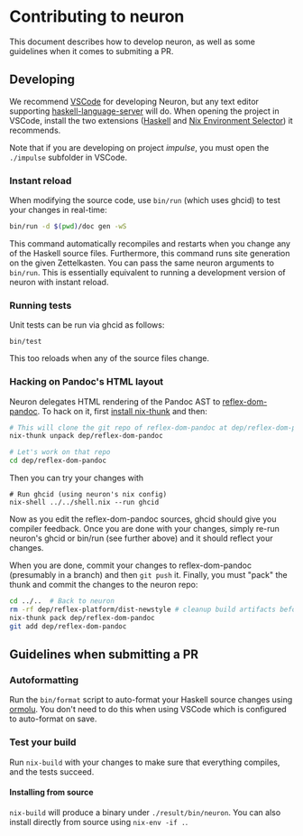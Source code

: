 # Contributing to neuron

This document describes how to develop neuron, as well as some guidelines when it comes to submiting a PR.

## Developing

We recommend [VSCode] for developing Neuron, but any text editor supporting [haskell-language-server] will do. When opening the project in VSCode, install the two extensions ([Haskell](https://marketplace.visualstudio.com/items?itemName=haskell.haskell) and [Nix Environment Selector](https://marketplace.visualstudio.com/items?itemName=arrterian.nix-env-selector)) it recommends.

Note that if you are developing on project *impulse*, you must open the `./impulse` subfolder in VSCode.

[VSCode]: https://code.visualstudio.com/
[haskell-language-server]: https://github.com/haskell/haskell-language-server#editor-integration

### Instant reload

When modifying the source code, use `bin/run` (which uses ghcid) to test your changes in real-time:

```bash
bin/run -d $(pwd)/doc gen -wS
```

This command automatically recompiles and restarts when you change any of the Haskell source files. Furthermore, this command runs site generation on the given Zettelkasten. You can pass the same neuron arguments to `bin/run`. This is essentially equivalent to running a development version of neuron with instant reload.

### Running tests

Unit tests can be run via ghcid as follows:

```
bin/test
```

This too reloads when any of the source files change.

### Hacking on Pandoc's HTML layout

Neuron delegates HTML rendering of the Pandoc AST to [reflex-dom-pandoc](https://github.com/srid/reflex-dom-pandoc). To hack on it, first [install nix-thunk](https://github.com/obsidiansystems/nix-thunk) and then:

```sh
# This will clone the git repo of reflex-dom-pandoc at dep/reflex-dom-pandoc
nix-thunk unpack dep/reflex-dom-pandoc

# Let's work on that repo
cd dep/reflex-dom-pandoc
```

Then you can try your changes with
```
# Run ghcid (using neuron's nix config)
nix-shell ../../shell.nix --run ghcid
```

Now as you edit the reflex-dom-pandoc sources, ghcid should give you compiler feedback. Once you are done with your changes, simply re-run neuron's ghcid or bin/run (see further above) and it should reflect your changes.

When you are done, commit your changes to reflex-dom-pandoc (presumably in a branch) and then `git push` it. Finally, you must "pack" the thunk and commit the changes to the neuron repo:

```sh
cd ../..  # Back to neuron
rm -rf dep/reflex-platform/dist-newstyle # cleanup build artifacts before packing
nix-thunk pack dep/reflex-dom-pandoc
git add dep/reflex-dom-pandoc
```

## Guidelines when submitting a PR

### Autoformatting

Run the `bin/format` script to auto-format your Haskell source changes using [ormolu](https://github.com/tweag/ormolu). You don't need to do this when using VSCode which is configured to auto-format on save.

### Test your build

Run `nix-build` with your changes to make sure that everything compiles, and the tests succeed.

#### Installing from source

`nix-build` will produce a binary under `./result/bin/neuron`. You can also install directly from source using `nix-env -if .`.

